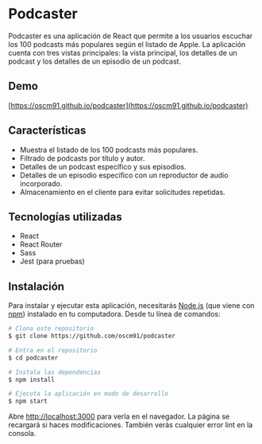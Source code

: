 # Podcaster

Podcaster es una aplicación de React que permite a los usuarios escuchar los 100 podcasts más populares según el listado de Apple. La aplicación cuenta con tres vistas principales: la vista principal, los detalles de un podcast y los detalles de un episodio de un podcast.

## Demo
[https://oscm91.github.io/podcaster](https://oscm91.github.io/podcaster)

## Características

- Muestra el listado de los 100 podcasts más populares.
- Filtrado de podcasts por título y autor.
- Detalles de un podcast específico y sus episodios.
- Detalles de un episodio específico con un reproductor de audio incorporado.
- Almacenamiento en el cliente para evitar solicitudes repetidas.

## Tecnologías utilizadas

- React
- React Router
- Sass
- Jest (para pruebas)

## Instalación

Para instalar y ejecutar esta aplicación, necesitarás [Node.js](https://nodejs.org/en/download/) (que viene con [npm](http://npmjs.com)) instalado en tu computadora. Desde tu línea de comandos:

```bash
# Clona este repositorio
$ git clone https://github.com/oscm91/podcaster

# Entra en el repositorio
$ cd podcaster

# Instala las dependencias
$ npm install

# Ejecuta la aplicación en modo de desarrollo
$ npm start
```

Abre [http://localhost:3000](http://localhost:3000) para verla en el navegador. La página se recargará si haces modificaciones. También verás cualquier error lint en la consola.
